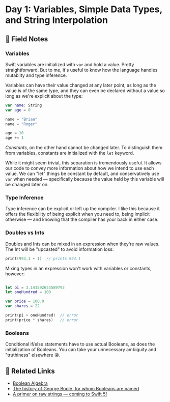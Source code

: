# Day 1: Variables, Simple Data Types, and String Interpolation

## 📒 Field Notes

### Variables

Swift variables are initialized with `var` and hold a value. Pretty straightforward.
But to me, it's useful to know how the language handles mutablity and type inference.

Variables can have their value changed at any later point, as long as the value is of the same type, and they can even be declared without a value so long as we're explicit about the type:

```swift
var name: String
var age = 0

name = "Brian"
name = "Roger"

age = 10
age += 1
```

 _Constants_, on the other hand cannot be changed later. To distinguish them from variables, constants are initialized with the `let` keyword.

 While it might seem trivial, this separation is tremendously useful. It allows our code to convey more information about how we intend to use each value. We can "let" things be constant by default, and conservatively use `var` when needed &mdash; specifically because the value held by this variable will be changed later on.

### Type Inference

Type inference can be explicit or left up the compiler. I like this because it offers the flexibility of being explicit when you need to, being implicit otherwise &mdash; and knowing that the compiler has your back in either case.

### Doubles vs Ints

Doubles and Ints can be mixed in an expression when they're raw values.
The Int will be "upcasted" to avoid information loss:

```swift
print(993.1 + 1)  // prints 994.1
```

Mixing types in an expression won't work with variables or constants, however:
```swift

let pi = 3.141592653589793
let oneHundred = 100

var price = 100.0
var shares = 22

print(pi + oneHundred)  // error
print(price * shares)   // error
```

### Booleans

Conditional if/else statements have to use actual Booleans, as does the initialization of Booleans. You can take your unnecessary ambiguity and "truthiness" elsewhere 😛.


## 🔗 Related Links

- [Boolean Algebra](https://en.wikipedia.org/wiki/Boolean_algebra)
- [The history of George Boole, for whom Booleans are named](https://en.wikipedia.org/wiki/George_Boole)
- [A primer on raw strings &mdash; coming to Swift 5!](https://www.hackingwithswift.com/articles/162/how-to-use-raw-strings-in-swift)


